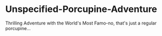 # Unspecified-Porcupine-Adventure
Thrilling Adventure with the World's Most Famo-no, that's just a regular porcupine...
